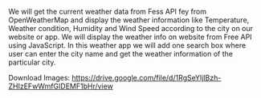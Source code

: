 We will get the current weather data from Fess API fey from OpenWeatherMap and display the weather information like Temperature,  Weather condition, Humidity and Wind Speed according to the city on our website or app.
We will display the weather info on website from Free API using JavaScript.
In this weather app we will add one search box where user can enter the city name and get the weather information of the particular city.

Download Images: https://drive.google.com/file/d/1RgSeYljIBzh-ZHIzEFwWmfGIDEMF1bHr/view
